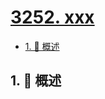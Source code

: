 # [3252. xxx](https://github.com/Tdahuyou/TNotes.leetcode/tree/main/notes/3252.%20xxx)

<!-- region:toc -->

- [1. 📝 概述](#1--概述)

<!-- endregion:toc -->

## 1. 📝 概述
